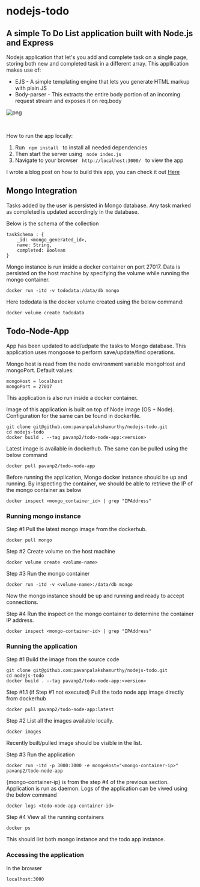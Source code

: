 # nodejs-todo

<h2> A simple To Do List application built with Node.js and Express</h2>

<p> Nodejs application that let's you add and complete task on a single page, storing both new and completed task in a different array. This appllication makes use of: </p>

<ul>
<li> EJS - A simple templating engine that lets you generate HTML markup with plain JS </li>

<li> Body-parser - This extracts the entire body portion of an incoming request stream and exposes it on req.body </li>
</ul>

![png](https://github.com/missating/nodejs-todo/blob/master/todo.png?raw=true 'web todo')

<br>

<p> How to run the app locally: </p>

<ol>
<li> Run <code> npm install </code> to install all needed dependencies </li>

<li> Then start the server using <code> node index.js </code> </li>

<li> Navigate to your browser <code> http://localhost:3000/ </code> to view the app </li>
</ol>

<p> I wrote a blog post on how to build this app, you can check it out <a href="https://medium.com/@atingenkay/creating-a-todo-app-with-node-js-express-8fa51f39b16f" target="_blank">Here</a>

## Mongo Integration
Tasks added by the user is persisted in Mongo database. Any task marked as completed is updated accordingly in the database.

Below is the schema of the collection
```
taskSchema : {
    _id: <mongo_generated_id>,
    name: String,
    completed: Boolean
}
```

Mongo instance is run inside a docker container on port 27017. Data is persisted on the host machine
by specifying the volume while running the mongo container.

```
docker run -itd -v tododata:/data/db mongo
```

Here tododata is the docker volume created using the below command:
```
docker volume create tododata
```

## Todo-Node-App
App has been updated to add/udpate the tasks to Mongo database. This application uses mongoose to perform save/update/find operations.

Mongo host is read from the node environment variable mongoHost and mongoPort.
Default values:
```
mongoHost = localhost
mongoPort = 27017
```

This application is also run inside a docker container.

Image of this application is built on top of Node image (OS + Node). Configuration for the same can be found in dockerfile.

```
git clone git@github.com:pavanpalakshamurthy/nodejs-todo.git
cd nodejs-todo
docker build . --tag pavanp2/todo-node-app:<version>
```

Latest image is available in dockerhub. The same can be pulled using the below command
```
docker pull pavanp2/todo-node-app
```

Before running the application, Mongo docker instance should be up and running. By inspecting
the container, we should be able to retrieve the IP of the mongo container as below
```
docker inspect <mongo_container_id> | grep "IPAddress"
```

### Running mongo instance
Step #1
Pull the latest mongo image from the dockerhub.
```
docker pull mongo
```

Step #2
Create volume on the host machine
```
docker volume create <volume-name>
```

Step #3
Run the mongo container
```
docker run -itd -v <volume-name>:/data/db mongo
```
Now the mongo instance should be up and running and ready to accept connections.

Step #4
Run the inspect on the mongo container to determine the container IP address.
```
docker inspect <mongo-container-id> | grep "IPAddress"
```

### Running the application
Step #1
Build the image from the source code
```
git clone git@github.com:pavanpalakshamurthy/nodejs-todo.git
cd nodejs-todo
docker build . --tag pavanp2/todo-node-app:<version>
```

Step #1.1 (if Step #1 not executed)
Pull the todo node app image directly from dockerhub
```
docker pull pavanp2/todo-node-app:latest
```

Step #2
List all the images available locally. 
```
docker images
```
Recently built/pulled image should be visible in the list.

Step #3
Run the application
```
docker run -itd -p 3000:3000 -e mongoHost="<mongo-container-ip>" pavanp2/todo-node-app
```
{mongo-container-ip} is from the step #4 of the previous section. Application is run as daemon.
Logs of the application can be viwed using the below command
```
docker logs <todo-node-app-container-id>
```

Step #4
View all the running containers
```
docker ps
```
This should list both mongo instance and the todo app instance.

### Accessing the application
In the browser
```
localhost:3000
```

